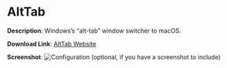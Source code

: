 # AltTab

**Description**: Windows’s “alt-tab” window switcher to macOS.

**Download Link**: [AltTab Website](https://alt-tab-macos.netlify.app/)

**Screenshot**: ![Configuration](screenshot.png) (optional, if you have a screenshot to include)
